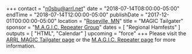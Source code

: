+++
contact = "n0sbu@arrl.net"
date = "2018-07-14T08:00:00-05:00"
endTime =  "2018-07-14T12:00:00-05:00"
publishDate = "2017-12-01T00:00:00-05:00"
location = "[Roseville, MN](https://www.google.com/maps/place/Galilee+Lutheran+Church/@45.0009578,-93.1088589,17z/)"
title = "MAGIC Tailgater"
sponsor = "[M.A.G.I.C. Repeater Group](http://www.magicrepeater.net/)"
dates = [ "Regional Hamfests" ]
outputs = [ "HTML", "Calendar" ]
upcoming = "force"
+++
Please visit the [ARRL MAGIC Tailgater page](http://www.arrl.org/hamfests/magic-tailgater-3)
or the
[M.A.G.I.C. Repeater page](http://www.magicrepeater.net/) 
for more information.

